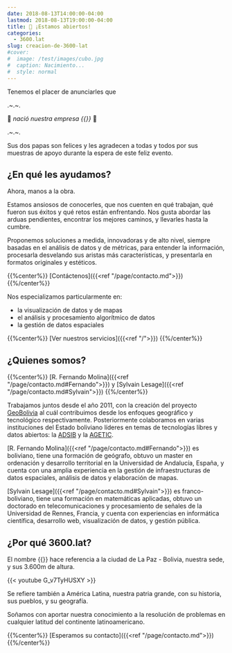 ```yaml
---
date: 2018-08-13T14:00:00-04:00
lastmod: 2018-08-13T19:00:00-04:00
title: 📣 ¡Estamos abiertos!
categories:
  - 3600.lat
slug: creacion-de-3600-lat
#cover:
#  image: /test/images/cubo.jpg
#  caption: Nacimiento...
#  style: normal
---
```


Tenemos el placer de anunciarles que

<div class="enfasis">
<p>.~.~.</p>
<p>👼 <em>nació nuestra empresa {{<marca>}}</em> 👼</p>
<p>.~.~.</p>
</div>

Sus dos papas son felices y les agradecen a todas y todos por sus muestras de
apoyo durante la espera de este feliz evento.

## ¿En qué les ayudamos?

Ahora, manos a la obra.

Estamos ansiosos de conocerles, que nos cuenten en qué trabajan, qué fueron sus
éxitos y qué retos están enfrentando. Nos gusta abordar las arduas pendientes,
encontrar los mejores caminos, y llevarles hasta la cumbre.

Proponemos soluciones a medida, innovadoras y de alto nivel, siempre basadas en
el análisis de datos y de métricas, para entender la información, procesarla
desvelando sus aristas más características, y presentarla en formatos originales
y estéticos.

{{%center%}} [Contáctenos]({{<ref "/page/contacto.md">}}) {{%/center%}}

Nos especializamos particularmente en:

- la visualización de datos y de mapas
- el análisis y procesamiento algorítmico de datos
- la gestión de datos espaciales

{{%center%}} [Ver nuestros servicios]({{<ref "/">}}) {{%/center%}}

## ¿Quienes somos?

{{%center%}} [R. Fernando Molina]({{<ref "/page/contacto.md#Fernando">}}) y
[Sylvain Lesage]({{<ref "/page/contacto.md#Sylvain">}}) {{%/center%}}

Trabajamos juntos desde el año 2011, con la creación del proyecto
[GeoBolivia](https://geo.gob.bo) al cuál contribuimos desde los enfoques
geográfico y tecnológico respectivamente. Posteriormente colaboramos en varias
instituciones del Estado boliviano líderes en temas de tecnologías libres y
datos abiertos: la [ADSIB](https://adsib.gob.bo) y la
[AGETIC](https://agetic.gob.bo).

[R. Fernando Molina]({{<ref "/page/contacto.md#Fernando">}}) es boliviano, tiene
una formación de geógrafo, obtuvo un master en ordenación y desarrollo
territorial en la Universidad de Andalucía, España, y cuenta con una amplia
experiencia en la gestión de infraestructuras de datos espaciales, análisis de
datos y elaboración de mapas.

[Sylvain Lesage]({{<ref "/page/contacto.md#Sylvain">}}) es franco-boliviano,
tiene una formación en matemáticas aplicadas, obtuvo un doctorado en
telecomunicaciones y procesamiento de señales de la Universidad de Rennes,
Francia, y cuenta con experiencias en informática científica, desarrollo web,
visualización de datos, y gestión pública.

## ¿Por qué 3600.lat?

El nombre {{<marca>}} hace referencia a la ciudad de La Paz - Bolivia, nuestra
sede, y sus 3.600m de altura.

{{< youtube G_v7TyHUSXY >}}

Se refiere también a América Latina, nuestra patria grande, con su historia, sus
pueblos, y su geografía.

Soñamos con aportar nuestra conocimiento a la resolución de problemas en
cualquier <span class="marca">lat</span>itud del continente latinoamericano.

{{%center%}} [Esperamos su contacto]({{<ref "/page/contacto.md">}})
{{%/center%}}
